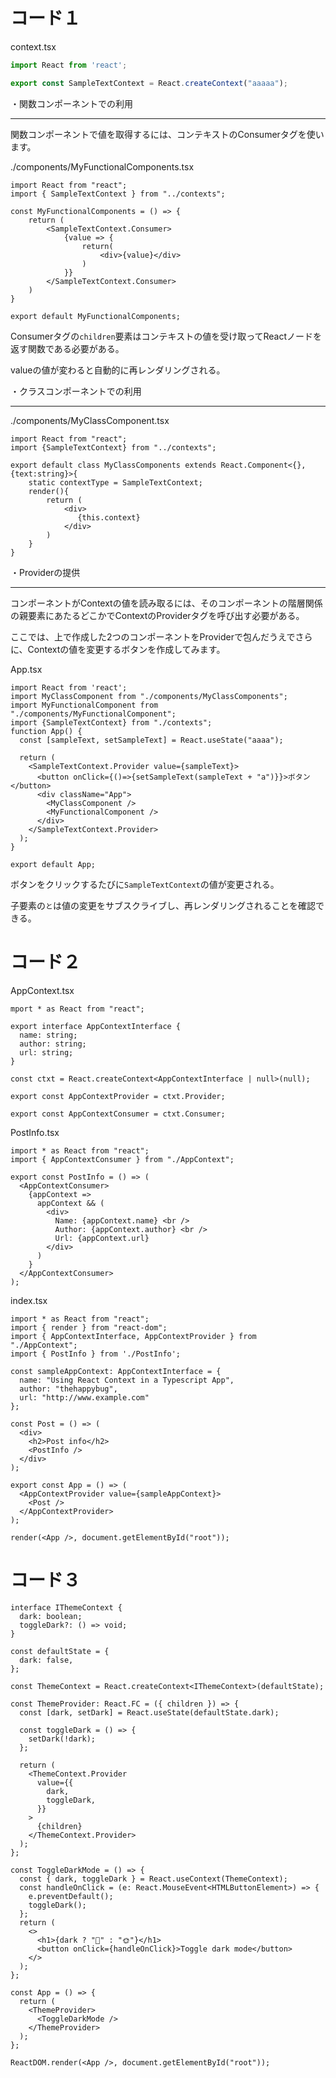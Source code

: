 # コード１

context.tsx
```typescript
import React from 'react';

export const SampleTextContext = React.createContext("aaaaa");
```

・関数コンポーネントでの利用

________________________________________________________________________________________________________________________________


関数コンポーネントで値を取得するには、コンテキストのConsumerタグを使います。


./components/MyFunctionalComponents.tsx
```tsx
import React from "react";
import { SampleTextContext } from "../contexts";

const MyFunctionalComponents = () => {
    return (
        <SampleTextContext.Consumer>
            {value => {
                return(
                    <div>{value}</div>
                )
            }}
        </SampleTextContext.Consumer>
    )
}

export default MyFunctionalComponents;
```

Consumerタグの```children```要素はコンテキストの値を受け取ってReactノードを返す関数である必要がある。


valueの値が変わると自動的に再レンダリングされる。


・クラスコンポーネントでの利用

________________________________________________________________________________________________________________________________

./components/MyClassComponent.tsx
```tsx
import React from "react";
import {SampleTextContext} from "../contexts";

export default class MyClassComponents extends React.Component<{},{text:string}>{
    static contextType = SampleTextContext;
    render(){
        return (
            <div>
               {this.context}
            </div>
        )
    }
}
```

・Providerの提供


_________________________________________________________________________________________________________________________________

コンポーネントがContextの値を読み取るには、そのコンポーネントの階層関係の親要素にあたるどこかでContextのProviderタグを呼び出す必要がある。


ここでは、上で作成した2つのコンポーネントをProviderで包んだうえでさらに、Contextの値を変更するボタンを作成してみます。

App.tsx
```tsx
import React from 'react';
import MyClassComponent from "./components/MyClassComponents";
import MyFunctionalComponent from "./components/MyFunctionalComponent";
import {SampleTextContext} from "./contexts";
function App() {
  const [sampleText, setSampleText] = React.useState("aaaa");

  return (
    <SampleTextContext.Provider value={sampleText}>
      <button onClick={()=>{setSampleText(sampleText + "a")}}>ボタン</button>
      <div className="App">
        <MyClassComponent />
        <MyFunctionalComponent />
      </div>
    </SampleTextContext.Provider>
  );
}

export default App;
```

ボタンをクリックするたびに```SampleTextContext```の値が変更される。

子要素の``````と``````は値の変更をサブスクライブし、再レンダリングされることを確認できる。

# コード２

AppContext.tsx
```tsx
mport * as React from "react";

export interface AppContextInterface {
  name: string;
  author: string;
  url: string;
}

const ctxt = React.createContext<AppContextInterface | null>(null);

export const AppContextProvider = ctxt.Provider;

export const AppContextConsumer = ctxt.Consumer;

```

PostInfo.tsx
```tsx
import * as React from "react";
import { AppContextConsumer } from "./AppContext";

export const PostInfo = () => (
  <AppContextConsumer>
    {appContext =>
      appContext && (
        <div>
          Name: {appContext.name} <br />
          Author: {appContext.author} <br />
          Url: {appContext.url}
        </div>
      )
    }
  </AppContextConsumer>
);
```

index.tsx
```tsx
import * as React from "react";
import { render } from "react-dom";
import { AppContextInterface, AppContextProvider } from "./AppContext";
import { PostInfo } from './PostInfo';

const sampleAppContext: AppContextInterface = {
  name: "Using React Context in a Typescript App",
  author: "thehappybug",
  url: "http://www.example.com"
};

const Post = () => (
  <div>
    <h2>Post info</h2>
    <PostInfo />
  </div>
);

export const App = () => (
  <AppContextProvider value={sampleAppContext}>
    <Post />
  </AppContextProvider>
);

render(<App />, document.getElementById("root"));

```

# コード３

```tsx
interface IThemeContext {
  dark: boolean;
  toggleDark?: () => void;
}

const defaultState = {
  dark: false,
};

const ThemeContext = React.createContext<IThemeContext>(defaultState);

const ThemeProvider: React.FC = ({ children }) => {
  const [dark, setDark] = React.useState(defaultState.dark);

  const toggleDark = () => {
    setDark(!dark);
  };

  return (
    <ThemeContext.Provider
      value={{
        dark,
        toggleDark,
      }}
    >
      {children}
    </ThemeContext.Provider>
  );
};

const ToggleDarkMode = () => {
  const { dark, toggleDark } = React.useContext(ThemeContext);
  const handleOnClick = (e: React.MouseEvent<HTMLButtonElement>) => {
    e.preventDefault();
    toggleDark();
  };
  return (
    <>
      <h1>{dark ? "🌙" : "🌞"}</h1>
      <button onClick={handleOnClick}>Toggle dark mode</button>
    </>
  );
};

const App = () => {
  return (
    <ThemeProvider>
      <ToggleDarkMode />
    </ThemeProvider>
  );
};

ReactDOM.render(<App />, document.getElementById("root"));

```
